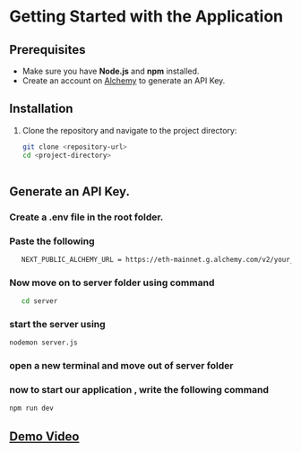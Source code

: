 # Getting Started with the Application

## Prerequisites
- Make sure you have **Node.js** and **npm** installed.
- Create an account on [Alchemy](https://dashboard.alchemy.com/) to generate an API Key.

## Installation

1. Clone the repository and navigate to the project directory:
   ```bash
   git clone <repository-url>
   cd <project-directory>
  
## Generate an API Key.
### Create a .env file in the root folder.
### Paste the following
```bash
   NEXT_PUBLIC_ALCHEMY_URL = https://eth-mainnet.g.alchemy.com/v2/your_api_key
```

### Now move on to server folder using command
```bash
   cd server
```
### start the server using 
```bash
nodemon server.js
```
### open a new terminal and move out of server folder
### now to start our application , write the following command
```bash
npm run dev
```

## [Demo Video](https://drive.google.com/file/d/1itYWpR4qFlPbHUWWABus-BD_utgsO86R/view?usp=drive_link)



